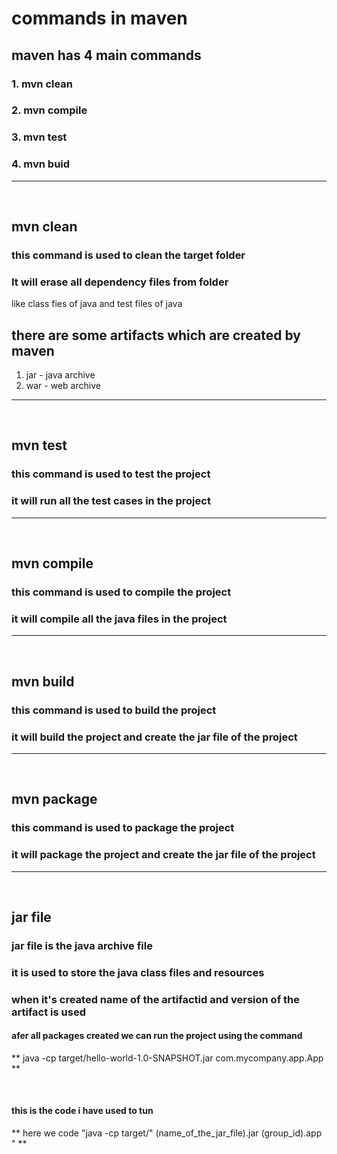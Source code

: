 # commands in maven

## maven has 4 main commands 
### 1. mvn clean
### 2. mvn compile
### 3. mvn test
### 4. mvn buid

---
<br>

## mvn clean
### this command is used to clean the target folder
### It will erase all dependency files from folder
like class fies of java and test files of java

## there are some artifacts which are created by maven
1. jar - java archive 
2. war - web archive
 ---
<br>

## mvn test
### this command is used to test the project
### it will run all the test cases in the project

 ---
<br>

## mvn compile
### this command is used to compile the project
### it will compile all the java files in the project

 ---
<br>

## mvn build
### this command is used to build the project
### it will build the project and create the jar file of the project

 ---
<br>

## mvn package
### this command is used to package the project
### it will package the project and create the jar file of the project

 ---
<br>

## jar file
### jar file is the java archive file
### it is used to store the java class files and resources
### when it's created name of the artifactid and version of the artifact is used


#### afer all packages created we can run the project using the command

** java -cp target/hello-world-1.0-SNAPSHOT.jar com.mycompany.app.App **

<br>

#### this is the code i have used to tun
** here we code "java -cp target/" (name_of_the_jar_file).jar  (group_id).app " **
